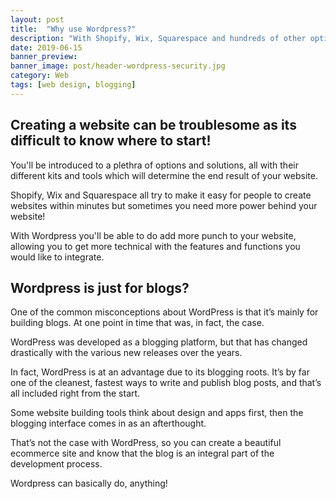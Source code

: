 ```yaml
---
layout: post
title:  "Why use Wordpress?"
description: "With Shopify, Wix, Squarespace and hundreds of other options, what makes Wordpress so great?"
date: 2019-06-15
banner_preview: 
banner_image: post/header-wordpress-security.jpg
category: Web
tags: [web design, blogging]
---
```


## Creating a website can be troublesome as its difficult to know where to start!

You'll be introduced to a plethra of options and solutions, all with their different kits and tools which will determine the end result of your website.

Shopify, Wix and Squarespace all try to make it easy for people to create websites within minutes but sometimes you need more power behind your website!

With Wordpress you'll be able to do add more punch to your website, allowing you to get more technical with the features and functions you would like to integrate.

## Wordpress is just for blogs?

One of the common misconceptions about WordPress is that it’s mainly for building blogs. At one point in time that was, in fact, the case. 

WordPress was developed as a blogging platform, but that has changed drastically with the various new releases over the years.

In fact, WordPress is at an advantage due to its blogging roots. It’s by far one of the cleanest, fastest ways to write and publish blog posts, and that’s all included right from the start.

Some website building tools think about design and apps first, then the blogging interface comes in as an afterthought.

That’s not the case with WordPress, so you can create a beautiful ecommerce site and know that the blog is an integral part of the development process.

Wordpress can basically do, anything!
